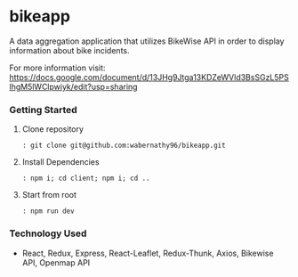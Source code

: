 # bikeapp
A data aggregation application that utilizes BikeWise API in order to display information about bike incidents.

For more information visit: https://docs.google.com/document/d/13JHg9Jtga13KDZeWVld3BsSGzL5PSlhgM5lWClpwiyk/edit?usp=sharing

### Getting Started
1) Clone repository
    ```
    : git clone git@github.com:wabernathy96/bikeapp.git
    ```
2) Install Dependencies
    ```
    : npm i; cd client; npm i; cd ..
    ```
3) Start from root
    ```
    : npm run dev
    ```
    
### Technology Used
- React, Redux, Express, React-Leaflet, Redux-Thunk, Axios, Bikewise API, Openmap API
